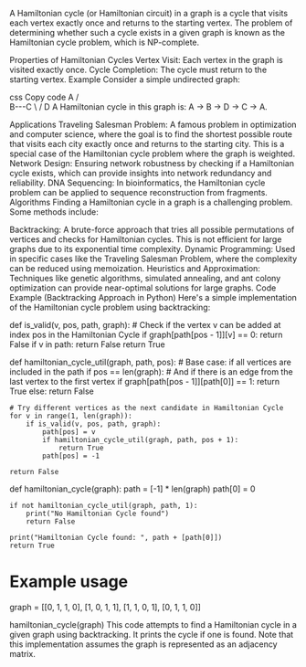 A Hamiltonian cycle (or Hamiltonian circuit) in a graph is a cycle that visits each vertex exactly once and returns to the starting vertex. The problem of determining whether such a cycle exists in a given graph is known as the Hamiltonian cycle problem, which is NP-complete.

Properties of Hamiltonian Cycles
Vertex Visit: Each vertex in the graph is visited exactly once.
Cycle Completion: The cycle must return to the starting vertex.
Example
Consider a simple undirected graph:

css
Copy code
    A
   / \
  B---C
   \ /
    D
A Hamiltonian cycle in this graph is: A -> B -> D -> C -> A.

Applications
Traveling Salesman Problem: A famous problem in optimization and computer science, where the goal is to find the shortest possible route that visits each city exactly once and returns to the starting city. This is a special case of the Hamiltonian cycle problem where the graph is weighted.
Network Design: Ensuring network robustness by checking if a Hamiltonian cycle exists, which can provide insights into network redundancy and reliability.
DNA Sequencing: In bioinformatics, the Hamiltonian cycle problem can be applied to sequence reconstruction from fragments.
Algorithms
Finding a Hamiltonian cycle in a graph is a challenging problem. Some methods include:

Backtracking: A brute-force approach that tries all possible permutations of vertices and checks for Hamiltonian cycles. This is not efficient for large graphs due to its exponential time complexity.
Dynamic Programming: Used in specific cases like the Traveling Salesman Problem, where the complexity can be reduced using memoization.
Heuristics and Approximation: Techniques like genetic algorithms, simulated annealing, and ant colony optimization can provide near-optimal solutions for large graphs.
Code Example (Backtracking Approach in Python)
Here's a simple implementation of the Hamiltonian cycle problem using backtracking:

def is_valid(v, pos, path, graph):
    # Check if the vertex v can be added at index pos in the Hamiltonian Cycle
    if graph[path[pos - 1]][v] == 0:
        return False
    if v in path:
        return False
    return True

def hamiltonian_cycle_util(graph, path, pos):
    # Base case: if all vertices are included in the path
    if pos == len(graph):
        # And if there is an edge from the last vertex to the first vertex
        if graph[path[pos - 1]][path[0]] == 1:
            return True
        else:
            return False

    # Try different vertices as the next candidate in Hamiltonian Cycle
    for v in range(1, len(graph)):
        if is_valid(v, pos, path, graph):
            path[pos] = v
            if hamiltonian_cycle_util(graph, path, pos + 1):
                return True
            path[pos] = -1

    return False

def hamiltonian_cycle(graph):
    path = [-1] * len(graph)
    path[0] = 0

    if not hamiltonian_cycle_util(graph, path, 1):
        print("No Hamiltonian Cycle found")
        return False

    print("Hamiltonian Cycle found: ", path + [path[0]])
    return True

# Example usage
graph = [[0, 1, 1, 0],
         [1, 0, 1, 1],
         [1, 1, 0, 1],
         [0, 1, 1, 0]]

hamiltonian_cycle(graph)
This code attempts to find a Hamiltonian cycle in a given graph using backtracking. It prints the cycle if one is found. Note that this implementation assumes the graph is represented as an adjacency matrix.






